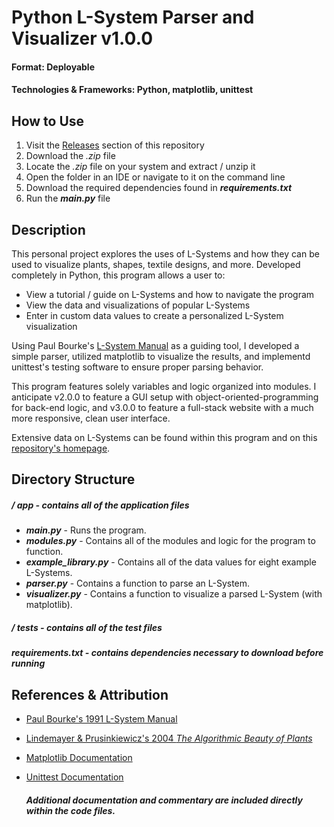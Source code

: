 # Python L-System Parser and Visualizer v1.0.0
#### Format: Deployable
#### Technologies & Frameworks: Python, matplotlib, unittest
## How to Use
1. Visit the [Releases](https://github.com/hunterpope03/python-l-system-parser-and-visualizer/releases/tag/v1.0.0) section of this repository
2. Download the _.zip_ file
3. Locate the _.zip_ file on your system and extract / unzip it
4. Open the folder in an IDE or navigate to it on the command line
5. Download the required dependencies found in **_requirements.txt_**
6. Run the **_main.py_** file
## Description
This personal project explores the uses of L-Systems and how they can be used to visualize plants, shapes, textile designs, and more. Developed completely in Python, this program allows a user to: 
* View a tutorial / guide on L-Systems and how to navigate the program
* View the data and visualizations of popular L-Systems
* Enter in custom data values to create a personalized L-System visualization

Using Paul Bourke's [L-System Manual](https://paulbourke.net/fractals/lsys/) as a guiding tool, I developed a simple parser, utilized matplotlib to visualize the results, and implementd unittest's testing software to ensure proper parsing behavior.

This program features solely variables and logic organized into modules. I anticipate v2.0.0 to feature a GUI setup with object-oriented-programming for back-end logic, and v3.0.0 to feature a full-stack website with a much more responsive, clean user interface.

  Extensive data on L-Systems can be found within this program and on this [repository's homepage](https://github.com/hunterpope03/python-l-system-parser-and-visualizer). 

## Directory Structure
##### / app - contains all of the application files
* **_main.py_** - Runs the program.
* **_modules.py_** - Contains all of the modules and logic for the program to function.
* **_example_library.py_** - Contains all of the data values for eight example L-Systems.
* **_parser.py_** - Contains a function to parse an L-System.
* **_visualizer.py_** - Contains a function to visualize a parsed L-System (with matplotlib). 
##### / tests - contains all of the test files
##### requirements.txt - contains dependencies necessary to download before running
## References & Attribution
* [Paul Bourke's 1991 L-System Manual](https://paulbourke.net/fractals/lsys/)
* [Lindemayer & Prusinkiewicz's 2004 _The Algorithmic Beauty of Plants_](https://algorithmicbotany.org/papers/abop/abop.pdf)
* [Matplotlib Documentation](https://matplotlib.org/stable/index.html)
* [Unittest Documentation](https://docs.python.org/3/library/unittest.html)

  ##### Additional documentation and commentary are included directly within the code files. 


  
